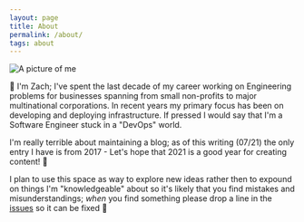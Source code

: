 ```yaml
---
layout: page
title: About
permalink: /about/
tags: about
---
```


![A picture of me](/assets/me.jpg)

👋 I'm Zach; I've spent the last decade of my career working on Engineering problems for businesses spanning from small non-profits to major multinational corporations. In recent years my primary focus has been on developing and deploying infrastructure. If pressed I would say that I'm a Software Engineer stuck in a "DevOps" world.

I'm really terrible about maintaining a blog; as of this writing (07/21) the only entry I have is from 2017 - Let's hope that 2021 is a good year for creating content! 🤞

I plan to use this space as way to explore new ideas rather then to expound on things I'm "knowledgeable" about so it's likely that you find mistakes and misunderstandings; _when_ you find something please drop a line in the [issues](https://github.com/blankenshipz/blankenshipz.github.io/issues) so it can be fixed 🙏
